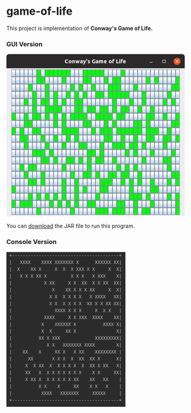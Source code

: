# game-of-life
This project is implementation of **Conway's Game of Life.**

### GUI Version

![GUI Version](/gui-version.png)

You can [download](https://github.com/gaurav-dogra/game-of-life/out/artifacts/game_of_life_jar/game-of-life.jar) the JAR file to run this program.

### Console Version

![Console Version](/console-version.png)
